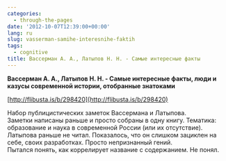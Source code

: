 ```yaml
---
categories:
  - through-the-pages
date: '2012-10-07T12:39:00+00:00'
lang: ru
slug: vasserman-samihe-interesnihe-faktih
tags:
  - cognitive
title: Вассерман А. А., Латыпов Н. Н. - Самые интересные факты
---
```



**Вассерман А. А., Латыпов Н. Н. - Самые интересные факты, люди и казусы современной истории, отобранные знатоками**  

[http://flibusta.is/b/298420](http://flibusta.is/b/298420)  

Набор публицистических заметок Вассермана и Латыпова.  
Заметки написаны раньше и просто собраны в одну книгу. Тематика: образование и наука в современной России (или их отсутствие).  
Латыпова раньше не читал. Показалось, что он слишком зациклен на себе, своих разработках. Просто непризнанный гений.  
Пытался понять, как коррелирует название с содержанием. Не понял.